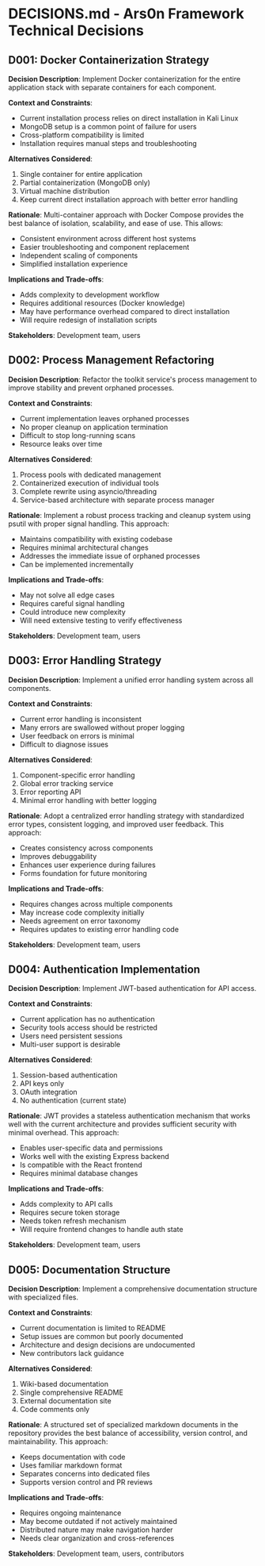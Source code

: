 # DECISIONS.md - Ars0n Framework Technical Decisions

## D001: Docker Containerization Strategy

**Decision Description**: Implement Docker containerization for the entire application stack with separate containers for each component.

**Context and Constraints**:
- Current installation process relies on direct installation in Kali Linux
- MongoDB setup is a common point of failure for users
- Cross-platform compatibility is limited
- Installation requires manual steps and troubleshooting

**Alternatives Considered**:
1. Single container for entire application
2. Partial containerization (MongoDB only)
3. Virtual machine distribution
4. Keep current direct installation approach with better error handling

**Rationale**:
Multi-container approach with Docker Compose provides the best balance of isolation, scalability, and ease of use. This allows:
- Consistent environment across different host systems
- Easier troubleshooting and component replacement
- Independent scaling of components
- Simplified installation experience

**Implications and Trade-offs**:
- Adds complexity to development workflow
- Requires additional resources (Docker knowledge)
- May have performance overhead compared to direct installation
- Will require redesign of installation scripts

**Stakeholders**: Development team, users

## D002: Process Management Refactoring

**Decision Description**: Refactor the toolkit service's process management to improve stability and prevent orphaned processes.

**Context and Constraints**:
- Current implementation leaves orphaned processes
- No proper cleanup on application termination
- Difficult to stop long-running scans
- Resource leaks over time

**Alternatives Considered**:
1. Process pools with dedicated management
2. Containerized execution of individual tools
3. Complete rewrite using asyncio/threading
4. Service-based architecture with separate process manager

**Rationale**:
Implement a robust process tracking and cleanup system using psutil with proper signal handling. This approach:
- Maintains compatibility with existing codebase
- Requires minimal architectural changes
- Addresses the immediate issue of orphaned processes
- Can be implemented incrementally

**Implications and Trade-offs**:
- May not solve all edge cases
- Requires careful signal handling
- Could introduce new complexity
- Will need extensive testing to verify effectiveness

**Stakeholders**: Development team, users

## D003: Error Handling Strategy

**Decision Description**: Implement a unified error handling system across all components.

**Context and Constraints**:
- Current error handling is inconsistent
- Many errors are swallowed without proper logging
- User feedback on errors is minimal
- Difficult to diagnose issues

**Alternatives Considered**:
1. Component-specific error handling
2. Global error tracking service
3. Error reporting API
4. Minimal error handling with better logging

**Rationale**:
Adopt a centralized error handling strategy with standardized error types, consistent logging, and improved user feedback. This approach:
- Creates consistency across components
- Improves debuggability
- Enhances user experience during failures
- Forms foundation for future monitoring

**Implications and Trade-offs**:
- Requires changes across multiple components
- May increase code complexity initially
- Needs agreement on error taxonomy
- Requires updates to existing error handling code

**Stakeholders**: Development team, users

## D004: Authentication Implementation

**Decision Description**: Implement JWT-based authentication for API access.

**Context and Constraints**:
- Current application has no authentication
- Security tools access should be restricted
- Users need persistent sessions
- Multi-user support is desirable

**Alternatives Considered**:
1. Session-based authentication
2. API keys only
3. OAuth integration
4. No authentication (current state)

**Rationale**:
JWT provides a stateless authentication mechanism that works well with the current architecture and provides sufficient security with minimal overhead. This approach:
- Enables user-specific data and permissions
- Works well with the existing Express backend
- Is compatible with the React frontend
- Requires minimal database changes

**Implications and Trade-offs**:
- Adds complexity to API calls
- Requires secure token storage
- Needs token refresh mechanism
- Will require frontend changes to handle auth state

**Stakeholders**: Development team, users

## D005: Documentation Structure

**Decision Description**: Implement a comprehensive documentation structure with specialized files.

**Context and Constraints**:
- Current documentation is limited to README
- Setup issues are common but poorly documented
- Architecture and design decisions are undocumented
- New contributors lack guidance

**Alternatives Considered**:
1. Wiki-based documentation
2. Single comprehensive README
3. External documentation site
4. Code comments only

**Rationale**:
A structured set of specialized markdown documents in the repository provides the best balance of accessibility, version control, and maintainability. This approach:
- Keeps documentation with code
- Uses familiar markdown format
- Separates concerns into dedicated files
- Supports version control and PR reviews

**Implications and Trade-offs**:
- Requires ongoing maintenance
- May become outdated if not actively maintained
- Distributed nature may make navigation harder
- Needs clear organization and cross-references

**Stakeholders**: Development team, users, contributors 
